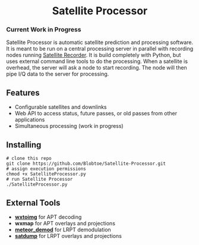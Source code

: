 <h1 align="center"> Satellite Processor </h1>

### **Current Work in Progress**

Satellite Processor is automatic satellite prediction and processing software. It is meant to be run on a central processing server in parallel with recording nodes running <a href="https://github.com/Blobtoe/Satellite-Recorder">Satellite Recorder</a>. It is build completely with Python, but uses external command line tools to do the processing. When a satellite is overhead, the server will ask a node to start recording. The node will then pipe I/Q data to the server for processing.

## Features
- Configurable satellites and downlinks
- Web API to access status, future passes, or old passes from other applications
- Simultaneous processing (work in progress)

## Installing
```
# clone this repo
git clone https://github.com/Blobtoe/Satellite-Processor.git
# assign execution permissions
chmod +x SatelliteProcessor.py
# run Satellite Processor
./SatelliteProcessor.py
```

## External Tools
- <a href="https://wxtoimgrestored.xyz/">**wxtoimg**</a> for APT decoding
- **wxmap** for APT overlays and projections
- <a href="https://github.com/dbdexter-dev/meteor_demod">**meteor_demod**</a> for LRPT demodulation
- <a href="https://github.com/altillimity/SatDump">**satdump**</a> for LRPT overlays and projections